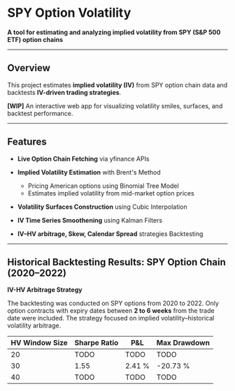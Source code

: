 # SPY Option Volatility

**A tool for estimating and analyzing implied volatility from SPY (S&P 500 ETF) option chains**

---

## Overview

This project estimates **implied volatility (IV)** from SPY option chain data and backtests **IV-driven trading strategies**.

**[WIP]** An interactive web app for visualizing volatility smiles, surfaces, and backtest performance.

---

## Features

- **Live Option Chain Fetching** via yfinance APIs
  
- **Implied Volatility Estimation** with Brent's Method
  - Pricing American options using Binomial Tree Model
  - Estimates implied volatility from mid-market option prices
    
- **Volatility Surfaces Construction** using Cubic Interpolation

- **IV Time Series Smoothening** using Kalman Filters

- **IV–HV arbitrage, Skew, Calendar Spread** strategies Backtesting

---

## Historical Backtesting Results: SPY Option Chain (2020–2022)

**IV-HV Arbitrage Strategy**

The backtesting was conducted on SPY options from 2020 to 2022. Only option contracts with expiry dates between **2 to 6 weeks** from the trade date were included. The strategy focused on implied volatility–historical volatility arbitrage.

| HV Window Size        | Sharpe Ratio  | P&L     | Max Drawdown | 
|-----------------------|---------------|---------|--------------|
| 20 | TODO | TODO | TODO |
| 30 | 1.55 | 2.41 % | -20.73 % |
| 40 | TODO | TODO | TODO |